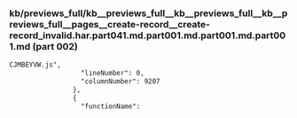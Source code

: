 ### kb/previews_full/kb__previews_full__kb__previews_full__kb__previews_full__pages__create-record__create-record_invalid.har.part041.md.part001.md.part001.md.part001.md (part 002)

```md
CJMBEYVW.js",
                  "lineNumber": 0,
                  "columnNumber": 9207
                },
                {
                  "functionName":
```

```
